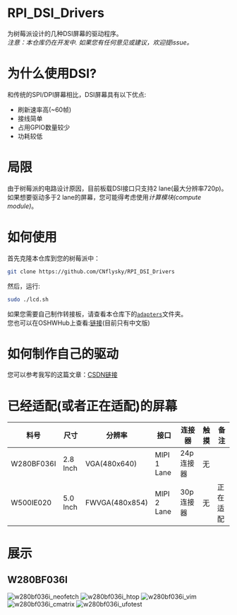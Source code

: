 # RPI_DSI_Drivers
为树莓派设计的几种DSI屏幕的驱动程序。  
*注意：本仓库仍在开发中. 如果您有任何意见或建议，欢迎提issue。*  
# 为什么使用DSI?

和传统的SPI/DPI屏幕相比，DSI屏幕具有以下优点:
- 刷新速率高(~60帧)
- 接线简单
- 占用GPIO数量较少
- 功耗较低

# 局限
由于树莓派的电路设计原因，目前板载DSI接口只支持2 lane(最大分辨率720p)。  
如果想要驱动多于2 lane的屏幕，您可能得考虑使用*计算模块(compute module)*。  


# 如何使用
首先克隆本仓库到您的树莓派中：  
```bash
git clone https://github.com/CNflysky/RPI_DSI_Drivers
```
然后，运行:
```bash
sudo ./lcd.sh
```
如果您需要自己制作转接板，请查看本仓库下的[`adapters`](https://github.com/CNflysky/RPI_DSI_Drivers/tree/main/adapters)文件夹。  
您也可以在OSHWHub上查看:[链接](https://oshwhub.com/cnflysky/RaspberryPi-DSI-Display)(目前只有中文版)  

# 如何制作自己的驱动
您可以参考我写的这篇文章：[CSDN链接](https://blog.csdn.net/CNflysky/article/details/123119666)  

# 已经适配(或者正在适配)的屏幕
| 料号 | 尺寸 | 分辨率 | 接口 | 连接器 | 触摸 | 备注 |
| ---- | ---- | --- | --- | --- | --- | --- |
|W280BF036I| 2.8 Inch| VGA(480x640) | MIPI 1 Lane | 24p 连接器 | 无 | |
|W500IE020| 5.0 Inch | FWVGA(480x854) | MIPI 2 Lane | 30p 连接器 | 无 | 正在适配 |

# 展示
## W280BF036I
![w280bf036i_neofetch](https://user-images.githubusercontent.com/48781081/185400085-0ac27bf6-d49c-43aa-998f-bba86e3f03a0.jpg)
![w280bf036i_htop](https://user-images.githubusercontent.com/48781081/185400206-1bcef701-b001-4589-a75b-26b4d6db5c8d.jpg)
![w280bf036i_vim](https://user-images.githubusercontent.com/48781081/185400265-4c3b49c9-1a6e-41d2-a25e-e2c9e414bae6.jpg)
![w280bf036i_cmatrix](https://user-images.githubusercontent.com/48781081/185400713-61ed19be-53c0-41fe-b528-b3accef58a2d.gif)
![w280bf036i_ufotest](https://user-images.githubusercontent.com/48781081/185400433-1008b845-31b5-4f14-818f-27a5a4eac061.jpg)
